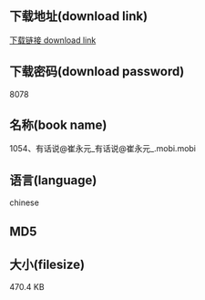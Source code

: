 ## 下载地址(download link)
[下载链接 download link](https://tutu365.netlify.app/?s=1054%E3%80%81%E6%9C%89%E8%AF%9D%E8%AF%B4%40%E5%B4%94%E6%B0%B8%E5%85%83_%E6%9C%89%E8%AF%9D%E8%AF%B4%40%E5%B4%94%E6%B0%B8%E5%85%83_.mobi)

## 下载密码(download password)
8078

## 名称(book name)
1054、有话说@崔永元_有话说@崔永元_.mobi.mobi

## 语言(language)
chinese

## MD5


## 大小(filesize)
470.4 KB
